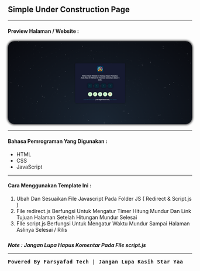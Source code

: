 <h2>Simple Under Construction Page</h2>
<hr/>
<h4>Preview Halaman / Website :</h4>
<img src="image/img-thumb.png" style="border-radius: 18px;box-shadow: 0 0 5px 2px rgba(0, 0, 0, .75);">
<hr/>
<h4>Bahasa Pemrograman Yang Digunakan :</h4>
<ul>
<li>HTML</li>
<li>CSS</li>
<li>JavaScript</li>
</ul>
<hr/>
<h4>Cara Menggunakan Template Ini :</h4>
<ol>
<li>Ubah Dan Sesuaikan File Javascript Pada Folder JS ( Redirect & Script.js )</li>
<li>File redirect.js Berfungsi Untuk Mengatur Timer Hitung Mundur Dan Link Tujuan Halaman Setelah Hitungan Mundur Selesai</li>
<li>FIle script.js Berfungsi Untuk Mengatur Waktu Mundur Sampai Halaman Aslinya Selesai / Rilis</li>
</ol>
<p style="font-style: italic;font-weight: bold;margin-top: 25px;">Note : Jangan Lupa Hapus Komentar Pada File script.js</p>
<hr/>
<p style="font-family: monospace;font-weight: bold;letter-spacing: .75px;font-size: 13.5px;">Powered By Farsyafad Tech  |  Jangan Lupa Kasih Star Yaa</p>